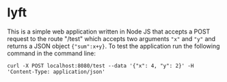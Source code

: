 # lyft

This is a simple web application written in Node JS that accepts a POST request to the route "/test" which accepts two arguments `"x"` and `"y"` and returns a JSON object `{"sum":x+y}`. 
To test the application run the following command in the command line:

 `curl -X POST localhost:8080/test --data '{"x": 4, "y": 2}' -H 'Content-Type: application/json'`